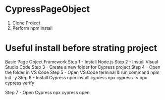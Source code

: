 # CypressPageObject
1. Clone Project
2. Perform npm install

# Useful install before strating project
Basic Page Object Framework
Step 1 - Install Node.js
Step 2 - Install Visual Studio Code
Step 3 - Create a new folder for Cypress project
Step 4 - Open the folder in VS Code
Step 5 - Open VS Code terminal & run command  npm init -y
Step 6 - Install Cypress
npm install cypress
npx cypress -v
npx cypress verify

Step 7 - Open Cypress
npx cypress open

